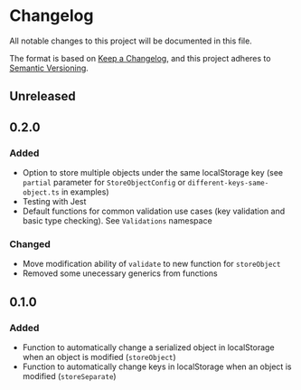 # Changelog

All notable changes to this project will be documented in this file.

The format is based on [Keep a Changelog](https://keepachangelog.com/en/1.0.0/),
and this project adheres to [Semantic Versioning](https://semver.org/spec/v2.0.0.html).

## Unreleased

## 0.2.0

### Added

- Option to store multiple objects under the same localStorage key (see `partial` parameter for `StoreObjectConfig`
  or `different-keys-same-object.ts` in examples)
- Testing with Jest
- Default functions for common validation use cases (key validation and basic type checking).
  See `Validations` namespace

### Changed

- Move modification ability of `validate` to new function for `storeObject`
- Removed some unecessary generics from functions

## 0.1.0

### Added

- Function to automatically change a serialized object in localStorage when an object is modified (`storeObject`)
- Function to automatically change keys in localStorage when an object is modified (`storeSeparate`)
